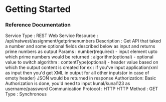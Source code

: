 # Getting Started

### Reference Documentation

Service Type :	REST Web Service
Resource	 :  /api/natwest/assignment/getprimenumbers
Description	 :  Get API that taked a number and some optional fields described below as input and returns prime numbers as output
Params       :  number(required) - input element upto which prime numbers would be returned
             :  algorithm(optional) - optional value to switch algorithm
             :  contentType(optional) - header value based on which the output content is created
                for ex : if you've input application/xml as input then you'd get XML in output
                for all other inputs(or in case of emoty header) JSON would be returned in response
Authorization:  Basic Authorization is done, you'd need to input kunal/kunal123 as username/password
Communication
Protocol	 :  HTTP
HTTP Method  :	GET
Type	     :  Synchronous


